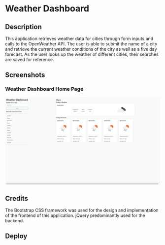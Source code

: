 # Weather Dashboard

## Description
This application retrieves weather data for cities through form inputs and calls to the OpenWeather API. The user is able to submit the name of a city and retrieve the current weather conditions of the city as well as a five day forecast. As the user looks up the weather of different cities, their searches are saved for reference.

## Screenshots
### Weather Dashboard Home Page
![Weather Dashboard](./assets/images/weather-dashboard.png)

## Credits
The Bootstrap CSS framework was used for the design and implementation of the frontend of this application. jQuery predominantly used for the backend.

## Deploy
